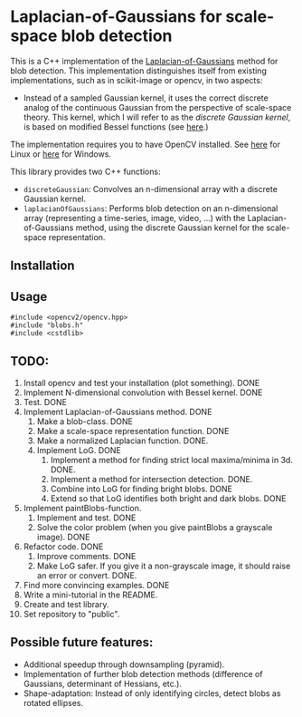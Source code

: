 Laplacian-of-Gaussians for scale-space blob detection
=====================================================

This is a C++ implementation of the [Laplacian-of-Gaussians]() method for
blob detection. This implementation distinguishes itself from existing 
implementations, such as in scikit-image or opencv, in two aspects:
- Instead of a sampled Gaussian kernel, it uses the correct discrete analog of
the continuous Gaussian from the perspective of scale-space theory. This kernel, which I will refer to 
as the *discrete Gaussian kernel*, is based on modified Bessel functions 
(see [here](https://en.wikipedia.org/wiki/Scale_space_implementation#The_discrete_Gaussian_kernel).)

The implementation requires you to have OpenCV installed. See
[here](https://docs.opencv.org/4.6.0/d7/d9f/tutorial_linux_install.html) for Linux
or [here](https://docs.opencv.org/4.x/d3/d52/tutorial_windows_install.html) for Windows.

This library provides two C++ functions:
- ``discreteGaussian``: Convolves an n-dimensional array with a discrete Gaussian kernel.
- ``laplacianOfGaussians``: Performs blob detection on an n-dimensional array (representing a time-series, image, video, ...)
  with the Laplacian-of-Gaussians method, using the discrete Gaussian kernel for the scale-space representation.


Installation
-----



Usage
-----

```
#include <opencv2/opencv.hpp>
#include "blobs.h"
#include <cstdlib>
```


TODO:
-----

1. Install opencv and test your installation (plot something). DONE
2. Implement N-dimensional convolution with Bessel kernel. DONE
3. Test. DONE
4. Implement Laplacian-of-Gaussians method. DONE
   1. Make a blob-class. DONE
   2. Make a scale-space representation function. DONE
   3. Make a normalized Laplacian function. DONE.
   4. Implement LoG. DONE
      1. Implement a method for finding strict local maxima/minima in 3d. DONE.
      2. Implement a method for intersection detection. DONE.
      3. Combine into LoG for finding bright blobs. DONE
      4. Extend so that LoG identifies both bright and dark blobs. DONE
5. Implement paintBlobs-function.
   1. Implement and test. DONE
   2. Solve the color problem (when you give paintBlobs a grayscale image). DONE
6. Refactor code. DONE
   1. Improve comments. DONE
   2. Make LoG safer. If you give it a non-grayscale image, it should raise an error or convert. DONE.
7. Find more convincing examples. DONE
8. Write a mini-tutorial in the README.
9. Create and test library.
10. Set repository to "public".


Possible future features:
-------------------------

- Additional speedup through downsampling (pyramid).
- Implementation of further blob detection methods (difference of Gaussians, determinant of Hessians, etc.).
- Shape-adaptation: Instead of only identifying circles, detect blobs as rotated ellipses.
